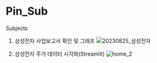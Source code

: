 # Pin_Sub
Subjects

1) 삼성전자 사업보고서 확인 및 그래프
  ![20230825_삼성전자](https://github.com/Kwoo9/Pin_Sub/assets/89506035/344feeea-97f7-4279-a232-12b8665075e0)
 
2) 삼성전자 주가 데이터 시각화(Streamlit)
  ![home_2](https://github.com/Kwoo9/Pin_Sub/assets/89506035/6ad0fa52-848c-4111-856b-09d74267906d)
